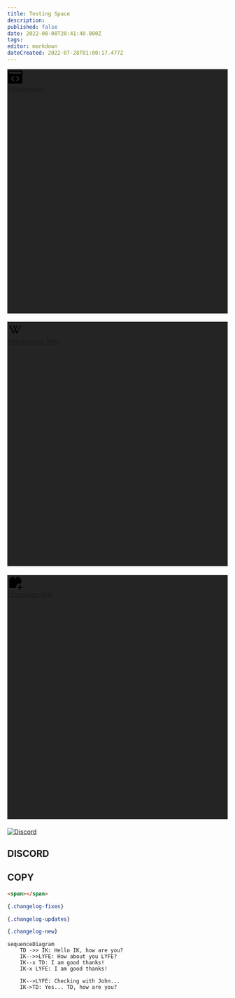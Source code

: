 ```yaml
---
title: Testing Space
description: 
published: false
date: 2022-08-08T20:41:40.800Z
tags: 
editor: markdown
dateCreated: 2022-07-28T01:00:17.477Z
---
```


<div class="elevation-3 link d-flex align-stretch v-sheet theme--dark rounded" style="background-color:#242424;border-color:#242424;"><a tabindex="0" href="https://streamer.bot" target="_blank" rel="noopener" class="v-list-item v-list-item--link v-list-item--two-line theme--dark"><div class="v-list-item__action"><span aria-hidden="true" class="v-icon notranslate theme--dark" style="font-size:36px;height:36px;width:36px;"><svg xmlns="http://www.w3.org/2000/svg" viewBox="0 0 24 24" role="img" aria-hidden="true" class="v-icon__svg" style="font-size:36px;height:36px;width:36px;"><path d="M21 2H3a2 2 0 0 0-2 2v16a2 2 0 0 0 2 2h18a2 2 0 0 0 2-2V4a2 2 0 0 0-2-2M11 17.5L9.5 19L5 14.5L9.5 10l1.5 1.5l-3 3l3 3m3.5 1.5L13 17.5l3-3l-3-3l1.5-1.5l4.5 4.5l-4.5 4.5M21 7H3V4h18v3Z"></path></svg></span></div> <div class="v-list-item__content"><div class="v-list-item__title d-flex align-center"><span class="text-h5 font-weight-bold">Streamer.bot</span></div> <!----></div> <div class="v-list-item__action"><span aria-hidden="true" class="v-icon notranslate ml-2 text--secondary theme--dark"><svg xmlns="http://www.w3.org/2000/svg" viewBox="0 0 24 24" role="img" aria-hidden="true" class="v-icon__svg"><path d=""></path></svg></span></div></a></div>

####

<div class="elevation-3 link d-flex align-stretch v-sheet theme--dark rounded" style="background-color:#242424;border-color:#242424;"><a tabindex="0" href="https://wiki.streamer.bot" target="_blank" rel="noopener" class="v-list-item v-list-item--link v-list-item--two-line theme--dark"><div class="v-list-item__action"><span aria-hidden="true" class="v-icon notranslate theme--dark" style="font-size:36px;height:36px;width:36px;"><svg xmlns="http://www.w3.org/2000/svg" viewBox="0 0 24 24" role="img" aria-hidden="true" class="v-icon__svg" style="font-size:36px;height:36px;width:36px;"><path d="M12.081 12.932c-.78 1.611-1.849 3.792-2.379 4.776c-.513.896-.94.776-1.278.024c-1.172-2.77-3.58-7.625-4.712-10.347c-.209-.502-.367-.823-.516-.95c-.151-.125-.462-.2-.936-.227c-.174-.019-.26-.061-.26-.131v-.379l.043-.038c.771-.004 4.503 0 4.503 0l.042.038v.362c0 .1-.063.147-.188.147l-.47.024c-.403.026-.605.137-.605.365c0 .112.044.275.139.501c.902 2.206 4.017 8.772 4.017 8.772l.114.039l2.01-4.012l-.402-.89L9.82 8.285s-.265-.545-.357-.727c-.607-1.203-.593-1.265-1.206-1.347c-.173-.02-.261-.042-.261-.125v-.39l.05-.037h3.578l.095.03v.376c0 .088-.063.125-.189.125l-.257.039c-.66.051-.551.318-.113 1.186l1.319 2.712l1.465-2.922c.244-.533.194-.668.093-.789c-.058-.07-.255-.185-.677-.2l-.168-.018a.191.191 0 0 1-.121-.043a.125.125 0 0 1-.056-.107v-.357l.051-.037c1.04-.007 3.371 0 3.371 0l.05.037v.364c0 .101-.05.148-.161.148c-.539.024-.652.079-.854.366c-.1.154-.313.49-.538.865l-1.919 3.563l-.054.112l2.328 4.763l.142.041l3.665-8.704c.129-.352.107-.602-.053-.746c-.165-.144-.289-.228-.716-.246l-.35-.014a.211.211 0 0 1-.127-.037a.128.128 0 0 1-.06-.1v-.361l.049-.038h4.137l.034.038v.364c0 .1-.062.15-.174.15c-.541.024-.94.15-1.203.351c-.263.213-.465.514-.614.89c0 0-3.371 7.72-4.524 10.289c-.438.84-.878.765-1.253-.026c-.477-.977-1.478-3.156-2.206-4.761l.045-.03z"></path></svg></span></div> <div class="v-list-item__content"><div class="v-list-item__title d-flex align-center"><span class="text-h5 font-weight-bold">Streamer.bot Wiki</span></div> <!----></div> <div class="v-list-item__action"><span aria-hidden="true" class="v-icon notranslate ml-2 text--secondary theme--dark"><svg xmlns="http://www.w3.org/2000/svg" viewBox="0 0 24 24" role="img" aria-hidden="true" class="v-icon__svg"><path d=""></path></svg></span></div></a></div>

####

<div class="elevation-3 link d-flex align-stretch v-sheet theme--dark rounded" style="background-color:#242424;border-color:#242424;"><a tabindex="0" href="https://extensions.streamer.bot" target="_blank" rel="noopener" class="v-list-item v-list-item--link v-list-item--two-line theme--dark"><div class="v-list-item__action"><span aria-hidden="true" class="v-icon notranslate theme--dark" style="font-size:36px;height:36px;width:36px;"><svg xmlns="http://www.w3.org/2000/svg" viewBox="0 0 24 24" role="img" aria-hidden="true" class="v-icon__svg" style="font-size:36px;height:36px;width:36px;"><path d="M19 6V5A2 2 0 0 0 17 3H15A2 2 0 0 0 13 5V6H11V5A2 2 0 0 0 9 3H7A2 2 0 0 0 5 5V6H3V20H13.09A5.47 5.47 0 0 1 13 19A6 6 0 0 1 21 13.34V6M20 15V18H23V20H20V23H18V20H15V18H18V15Z"></path></svg></span></div> <div class="v-list-item__content"><div class="v-list-item__title d-flex align-center"><span class="text-h5 font-weight-bold">Extensions Wiki</span></div> <!----></div> <div class="v-list-item__action"><span aria-hidden="true" class="v-icon notranslate ml-2 text--secondary theme--dark"><svg xmlns="http://www.w3.org/2000/svg" viewBox="0 0 24 24" role="img" aria-hidden="true" class="v-icon__svg"><path d=""></path></svg></span></div></a></div>

####

[![Discord](https://shields.io/discord/834650675224248362.svg?label=&logo=discord&logoColor=ffffff&color=7389D8&labelColor=6A7EC2)](https://discord.streamer.bot)

## DISCORD

## COPY

```html
<span></span>
```

```css
{.changelog-fixes}
```

```css
{.changelog-updates}
```

```css
{.changelog-new}
```

```mermaid
sequenceDiagram
    TD ->> IK: Hello IK, how are you?
    IK-->>LYFE: How about you LYFE?
    IK--x TD: I am good thanks!
    IK-x LYFE: I am good thanks!

    IK-->LYFE: Checking with John...
    IK->TD: Yes... TD, how are you?
```